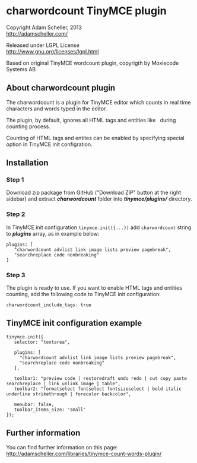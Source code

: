 charwordcount TinyMCE plugin
=======================
                                             
Copyright Adam Scheller, 2013  
<http://adamscheller.com/>
                    
Released under LGPL License  
<http://www.gnu.org/licenses/lgpl.html>  

Based on original TinyMCE wordcount plugin, 
copyrigth by Moxiecode Systems AB


About charwordcount plugin
---------------------

The charwordcount is a plugin for TinyMCE editor which counts
in real time characters and words typed in the editor.

The plugin, by default, ignores all HTML tags and entities like &nbsp;
during counting process. 

Counting of HTML tags and entites can be enabled by specifying
special option in TinyMCE init configration.



Installation
----------
### Step 1
Download zip package from GitHub ("Download ZIP" button at the right sidebar) and extract ***charwordcount*** folder into ***tinymce/plugins/*** directory.

### Step 2
In TinyMCE init configuration `tinymce.init({...})`
add `charwordcount` string to ***plugins*** array, as in example below:

    plugins: [
       "charwordcount advlist link image lists preview pagebreak",
       "searchreplace code nonbreaking"
    ]

### Step 3
The plugin is ready to use. If you want to enable HTML tags and entities
counting, add the following code to TinyMCE init configuration:

    charwordcount_include_tags: true



TinyMCE init configuration example
----------------------------

    tinymce.init({
       selector: "textarea",

       plugins: [
         "charwordcount advlist link image lists preview pagebreak",
         "searchreplace code nonbreaking"
       ],

       toolbar1: "preview code | restoredraft undo redo | cut copy paste searchreplace | link unlink image | table",
       toolbar2: "formatselect fontselect fontsizeselect | bold italic underline strikethrough | forecolor backcolor",

       menubar: false,
       toolbar_items_size: 'small'
    });



Further information
----------------------------
You can find further information on this page:
<http://adamscheller.com/libraries/tinymce-count-words-plugin/>

